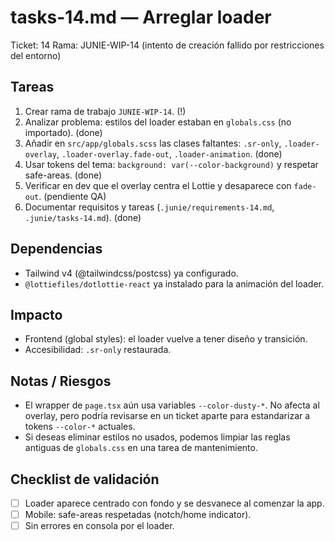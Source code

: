 # tasks-14.md — Arreglar loader

Ticket: 14
Rama: JUNIE-WIP-14 (intento de creación fallido por restricciones del entorno)

## Tareas
1. Crear rama de trabajo `JUNIE-WIP-14`. (!)
2. Analizar problema: estilos del loader estaban en `globals.css` (no importado). (done)
3. Añadir en `src/app/globals.scss` las clases faltantes: `.sr-only`, `.loader-overlay`, `.loader-overlay.fade-out`, `.loader-animation`. (done)
4. Usar tokens del tema: `background: var(--color-background)` y respetar safe-areas. (done)
5. Verificar en dev que el overlay centra el Lottie y desaparece con `fade-out`. (pendiente QA)
6. Documentar requisitos y tareas (`.junie/requirements-14.md`, `.junie/tasks-14.md`). (done)

## Dependencias
- Tailwind v4 (@tailwindcss/postcss) ya configurado.
- `@lottiefiles/dotlottie-react` ya instalado para la animación del loader.

## Impacto
- Frontend (global styles): el loader vuelve a tener diseño y transición.
- Accesibilidad: `.sr-only` restaurada.

## Notas / Riesgos
- El wrapper de `page.tsx` aún usa variables `--color-dusty-*`. No afecta al overlay, pero podría revisarse en un ticket aparte para estandarizar a tokens `--color-*` actuales.
- Si deseas eliminar estilos no usados, podemos limpiar las reglas antiguas de `globals.css` en una tarea de mantenimiento.

## Checklist de validación
- [ ] Loader aparece centrado con fondo y se desvanece al comenzar la app.
- [ ] Mobile: safe-areas respetadas (notch/home indicator).
- [ ] Sin errores en consola por el loader.
